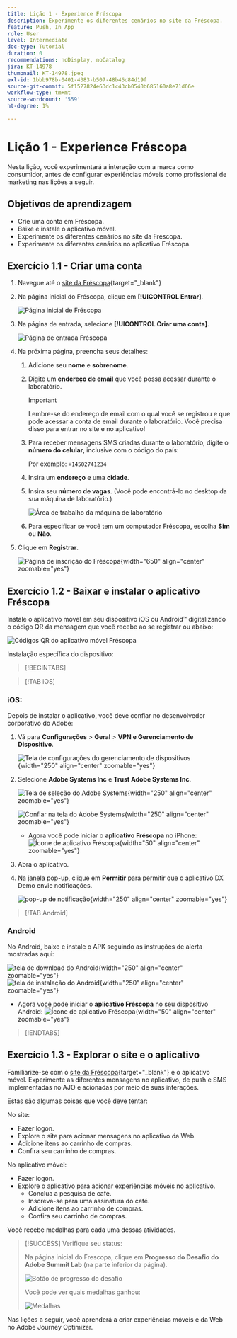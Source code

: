 ```yaml
---
title: Lição 1 - Experience Fréscopa
description: Experimente os diferentes cenários no site da Fréscopa.
feature: Push, In App
role: User
level: Intermediate
doc-type: Tutorial
duration: 0
recommendations: noDisplay, noCatalog
jira: KT-14978
thumbnail: KT-14978.jpeg
exl-id: 1bbb978b-0401-4383-b507-48b46d84d19f
source-git-commit: 5f1527824e63dc1c43cb0540b685160a8e71d66e
workflow-type: tm+mt
source-wordcount: '559'
ht-degree: 1%

---
```


# Lição 1 - Experience Fréscopa

Nesta lição, você experimentará a interação com a marca como consumidor, antes de configurar experiências móveis como profissional de marketing nas lições a seguir.

## Objetivos de aprendizagem

* Crie uma conta em Fréscopa.
* Baixe e instale o aplicativo móvel.
* Experimente os diferentes cenários no site da Fréscopa.
* Experimente os diferentes cenários no aplicativo Fréscopa.

## Exercício 1.1 - Criar uma conta

1. Navegue até o [site da Fréscopa](https://dsn.adobe.com/p/adobe-summit-2024?token=eyJhbGciOiJIUzI1NiIsInR5cCI6IkpXVCJ9.eyJpZCI6ImFub255bW91cyIsImVtYWlsIjoiYW5vbnltb3VzQGFkb2JlLmNvbSIsImlzc3VlciI6InNoYXJlZC1saW5rIiwiYXJnb24iOnsiYWNjZXNzIjoicmVhZC1wcm9qZWN0IiwicHJvamVjdElkIjoiYWRvYmUtc3VtbWl0LTIwMjQifSwiaWF0IjoxNzEwNTI0MTIwLCJleHAiOjE3MTIzMzg1MjB9.q2uGVst6HjJw8SCWl-3pViNzepkdGnNCvGqZnbbkTsY){target="_blank"}

1. Na página inicial do Fréscopa, clique em **[!UICONTROL Entrar]**.

   ![Página inicial de Fréscopa](/help/summit/l820-lab-workbook/assets/1-1-1-frescopa-homepage.png "Página inicial de Fréscopa")

1. Na página de entrada, selecione **[!UICONTROL Criar uma conta]**.

   ![Página de entrada Fréscopa](/help/summit/l820-lab-workbook/assets/1-1-2-frescopa-sign-in-page.png "Entrada Fréscopa")

1. Na próxima página, preencha seus detalhes:

   1. Adicione seu **nome** e **sobrenome**.

   1. Digite um **endereço de email** que você possa acessar durante o laboratório.

      >[!IMPORTANT]
      > Lembre-se do endereço de email com o qual você se registrou e que pode acessar a conta de email durante o laboratório. Você precisa disso para entrar no site e no aplicativo!

   1. Para receber mensagens SMS criadas durante o laboratório, digite o **número do celular**, inclusive com o código do país:

      Por exemplo: `+14502741234`

   1. Insira um **endereço** e uma **cidade**.

   1. Insira seu **número de vagas**. (Você pode encontrá-lo no desktop da sua máquina de laboratório.)

      ![Área de trabalho da máquina de laboratório](/help/summit/l820-lab-workbook/assets/locate-seat-number.png)

   1. Para especificar se você tem um computador Fréscopa, escolha **Sim** ou **Não**.

1. Clique em **Registrar**.

   ![Página de inscrição do Fréscopa](/help/summit/l820-lab-workbook/assets/1-1-3-frescopa-registration-page.png){width="650" align="center" zoomable="yes"}

## Exercício 1.2 - Baixar e instalar o aplicativo Fréscopa

Instale o aplicativo móvel em seu dispositivo iOS ou Android™ digitalizando o código QR da mensagem que você recebe ao se registrar ou abaixo:

![Códigos QR do aplicativo móvel Fréscopa](/help/summit/l820-lab-workbook/assets/1-2-1-qr-codes.png "Códigos QR do aplicativo móvel Fréscopa")

Instalação específica do dispositivo:

>[!BEGINTABS]

>[!TAB iOS]

### iOS:

Depois de instalar o aplicativo, você deve confiar no desenvolvedor corporativo do Adobe:

1. Vá para **Configurações** > **Geral** > **VPN e Gerenciamento de Dispositivo**.

   ![Tela de configurações do gerenciamento de dispositivos](/help/summit/l820-lab-workbook/assets/1-2-2-device-management-screen.PNG "Tela de configurações do gerenciamento de dispositivos"){width="250" align="center" zoomable="yes"}

1. Selecione **Adobe Systems Inc** e **Trust Adobe Systems Inc**.

   ![Tela de seleção do Adobe Systems](/help/summit/l820-lab-workbook/assets/1-2-3-adobe-systems.PNG "Tela de seleção do Adobe Systems"){width="250" align="center" zoomable="yes"}
   <br>

   ![Confiar na tela do Adobe Systems](/help/summit/l820-lab-workbook/assets/1-2-4-trust-adobe.PNG){width="250" align="center" zoomable="yes"}

   * Agora você pode iniciar o **aplicativo Fréscopa** no iPhone: ![Ícone de aplicativo Fréscopa](/help/summit/l820-lab-workbook/assets/1-2-app-icon.png){width="50" align="center" zoomable="yes"}


1. Abra o aplicativo.

1. Na janela pop-up, clique em **Permitir** para permitir que o aplicativo DX Demo envie notificações.

   ![pop-up de notificação](/help/summit/l820-lab-workbook/assets/1-2-allow-notifications.png){width="250" align="center" zoomable="yes"}

>[!TAB Android]

### Android

No Android, baixe e instale o APK seguindo as instruções de alerta mostradas aqui:

![tela de download do Android](/help/summit/l820-lab-workbook/assets/1-2-5-android-download.jpg "tela de download do Android"){width="250" align="center" zoomable="yes"}
<br>
![tela de instalação do Android](/help/summit/l820-lab-workbook/assets/1-2-6-android-installation.jpg){width="250" align="center" zoomable="yes"}

* Agora você pode iniciar o **aplicativo Fréscopa** no seu dispositivo Android: ![Ícone de aplicativo Fréscopa](/help/summit/l820-lab-workbook/assets/1-2-app-icon.png){width="50" align="center" zoomable="yes"}

>[!ENDTABS]

## Exercício 1.3 - Explorar o site e o aplicativo

Familiarize-se com o [site da Fréscopa](https://dsn.adobe.com/p/adobe-summit-2024?token=eyJhbGciOiJIUzI1NiIsInR5cCI6IkpXVCJ9.eyJpZCI6ImFub255bW91cyIsImVtYWlsIjoiYW5vbnltb3VzQGFkb2JlLmNvbSIsImlzc3VlciI6InNoYXJlZC1saW5rIiwiYXJnb24iOnsiYWNjZXNzIjoicmVhZC1wcm9qZWN0IiwicHJvamVjdElkIjoiYWRvYmUtc3VtbWl0LTIwMjQifSwiaWF0IjoxNzEwNTI0MTIwLCJleHAiOjE3MTIzMzg1MjB9.q2uGVst6HjJw8SCWl-3pViNzepkdGnNCvGqZnbbkTsY){target="_blank"} e o aplicativo móvel. Experimente as diferentes mensagens no aplicativo, de push e SMS implementadas no AJO e acionadas por meio de suas interações.

Estas são algumas coisas que você deve tentar:

No site:

* Fazer logon.
* Explore o site para acionar mensagens no aplicativo da Web.
* Adicione itens ao carrinho de compras.
* Confira seu carrinho de compras.

No aplicativo móvel:

* Fazer logon.
* Explore o aplicativo para acionar experiências móveis no aplicativo.
   * Conclua a pesquisa de café.
   * Inscreva-se para uma assinatura do café.
   * Adicione itens ao carrinho de compras.
   * Confira seu carrinho de compras.

Você recebe medalhas para cada uma dessas atividades.

>[!SUCCESS]
>Verifique seu status:
>
>Na página inicial do Frescopa, clique em **Progresso do Desafio do Adobe Summit Lab** (na parte inferior da página).
> 
>  ![Botão de progresso do desafio](/help/summit/l820-lab-workbook/assets/1-3-challenge-progress-button.png)
>
> Você pode ver quais medalhas ganhou:
> 
> ![Medalhas](/help/summit/l820-lab-workbook/assets/1-3-badges.png)

Nas lições a seguir, você aprenderá a criar experiências móveis e da Web no Adobe Journey Optimizer.

[def]: /help/summit/l820-lab-workbook/assets/1-2-4-trust-adobe.PNG

